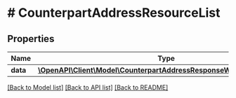 # # CounterpartAddressResourceList

## Properties

Name | Type | Description | Notes
------------ | ------------- | ------------- | -------------
**data** | [**\OpenAPI\Client\Model\CounterpartAddressResponseWithCounterpartID[]**](CounterpartAddressResponseWithCounterpartID.md) |  |

[[Back to Model list]](../../README.md#models) [[Back to API list]](../../README.md#endpoints) [[Back to README]](../../README.md)
